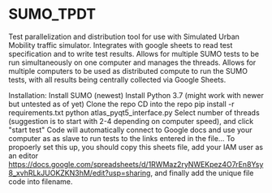 # SUMO_TPDT
Test parallelization and distribution tool for use with Simulated Urban Mobility traffic simulator. Integrates with google sheets to read test specification and to write test results. Allows for multiple SUMO tests to be run simultaneously on one computer and manages the threads. Allows for multiple computers to be used as distributed compute to run the SUMO tests, with all results being centrally collected via Google Sheets.

Installation:
Install SUMO (newest)
Install Python 3.7 (might work with newer but untested as of yet)
Clone the repo
CD into the repo
pip install -r requirements.txt
python atlas_pyqt5_interface.py
Select number of threads (suggestion is to start with 2-4 depending on computer speed), and click "start test"
Code will automatically connect to Google docs and use your computer as as slave to run tests to the links entered in the file... 
To propoerly set this up, you should copy this sheets file, add your IAM user as an editor https://docs.google.com/spreadsheets/d/1RWMaz2ryNWEKpez4O7rEn8Ysy8_xvhRLkJUOKZKN3hM/edit?usp=sharing, and finally add the unique file code into filename. 
